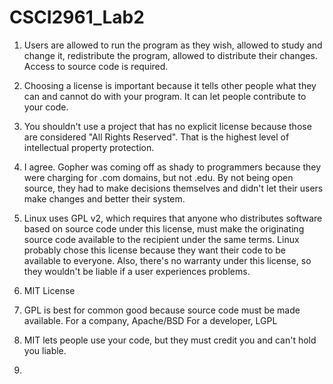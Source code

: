 # CSCI2961_Lab2

1. Users are allowed to run the program as they wish, allowed to study and change it, redistribute the program, allowed to distribute their changes. Access to source code is required.

2. Choosing a license is important because it tells other people what they can and cannot do with your program. It can let people contribute to your code.

3. You shouldn't use a project that has no explicit license because those are considered "All Rights Reserved". That is the highest level of intellectual property protection.

4. I agree. Gopher was coming off as shady to programmers because they were charging for .com domains, but not .edu. By not being open source, they had to make decisions themselves and didn't let their users make changes and better their system.

5. Linux uses GPL v2, which requires that anyone who distributes software based on source code under this license, must make the originating source code available to the recipient under the same terms. Linux probably chose this license because they want their code to be available to everyone. Also, there's no warranty under this license, so they wouldn't be liable if a user experiences problems.

6. MIT License

7. GPL is best for common good because source code must be made available. 
   For a company, Apache/BSD
   For a developer, LGPL

8. MIT lets people use your code, but they must credit you and can't hold you liable.

9. 
